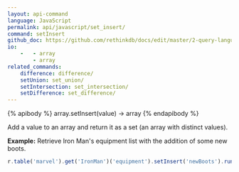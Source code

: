 ```yaml
---
layout: api-command 
language: JavaScript
permalink: api/javascript/set_insert/
command: setInsert 
github_doc: https://github.com/rethinkdb/docs/edit/master/2-query-language/api/javascript/document-manipulation/setInsert.md
io:
    -   - array
        - array
related_commands:
    difference: difference/
    setUnion: set_union/
    setIntersection: set_intersection/
    setDifference: set_difference/
---
```


{% apibody %}
array.setInsert(value) &rarr; array
{% endapibody %}

Add a value to an array and return it as a set (an array with distinct values).

__Example:__ Retrieve Iron Man's equipment list with the addition of some new boots.

```js
r.table('marvel').get('IronMan')('equipment').setInsert('newBoots').run(conn, callback)
```


